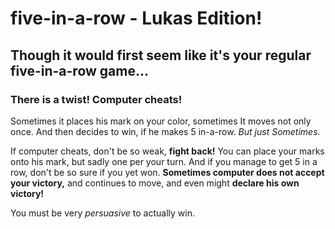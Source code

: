 # five-in-a-row - Lukas Edition!

## Though it would first seem like it's your regular five-in-a-row game...
### There is a twist! Computer cheats! 
Sometimes it places his mark on your color, sometimes It moves not only once. And then decides to win, if he makes 5 in-a-row.
*But just Sometimes.*

If computer cheats, don't be so weak, **fight back!**
You can place your marks onto his mark, but sadly one per your turn.
And if you manage to get 5 in a row, don't be so sure if you yet won.
**Sometimes computer does not accept your victory,** and continues to move, and even might **declare his own victory!**

You must be very *persuasive* to actually win.
